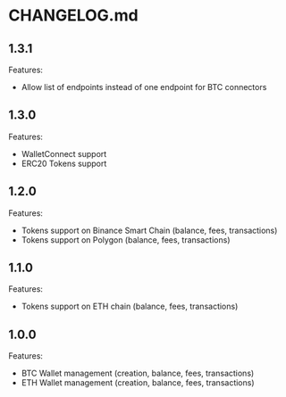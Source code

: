 # CHANGELOG.md

## 1.3.1

Features:

- Allow list of endpoints instead of one endpoint for BTC connectors

## 1.3.0

Features:

- WalletConnect support
- ERC20 Tokens support

## 1.2.0

Features:

- Tokens support on Binance Smart Chain (balance, fees, transactions)
- Tokens support on Polygon (balance, fees, transactions)

## 1.1.0

Features:

- Tokens support on ETH chain (balance, fees, transactions)

## 1.0.0

Features:

- BTC Wallet management (creation, balance, fees, transactions)
- ETH Wallet management (creation, balance, fees, transactions)
